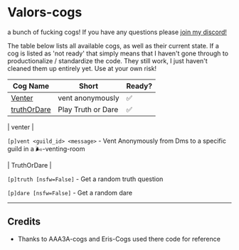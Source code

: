 # Valors-cogs
a bunch of fucking cogs! 
If you have any questions please [join my discord!](https://discord.gg/QysVtMvgSN)

The table below lists all available cogs, as well as their current state. If a cog is listed as 'not ready' that simply means that I haven't gone through to productionalize / standardize the code. They still work, I just haven't cleaned them up entirely yet. Use at your own risk!


| Cog Name | Short | Ready? |
| --- | --- | --- |
| [Venter](#venter) | vent anonymously | ✅ |
| [truthOrDare](#truthOrDare) | Play Truth or Dare | ✅ |

| venter |

`[p]vent <guild_id> <message>` - Vent Anonymously from Dms to a specific guild in a 🌬-venting-room

| TruthOrDare |

`[p]truth [nsfw=False]` - Get a random truth question

`[p]dare [nsfw=False]` - Get a random dare



-------
Credits
-------

* Thanks to AAA3A-cogs and Eris-Cogs used there code for reference
  


